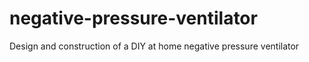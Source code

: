 # negative-pressure-ventilator
Design and construction of a DIY at home negative pressure ventilator

